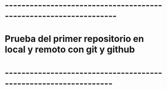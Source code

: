 # -----------------------------------------------------------------
# Prueba del primer repositorio en local y remoto con git y github 
# ----------------------------------------------------------------
